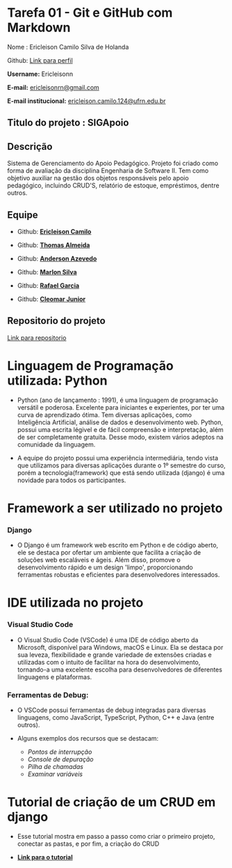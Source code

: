 # Tarefa 01 - Git e GitHub com Markdown
Nome : Ericleison Camilo Silva de Holanda

Github: [Link para perfil](https://github.com/ericleisonn) <p>
**Username:** Ericleisonn <p>
**E-mail:** ericleisonrn@gmail.com <p>
**E-mail institucional:** ericleison.camilo.124@ufrn.edu.br <p>


## Titulo do projeto : SIGApoio

## **Descrição**
Sistema de Gerenciamento do Apoio Pedagógico. Projeto foi criado como forma de avaliação da disciplina Engenharia de Software II. Tem como objetivo auxiliar na gestão dos objetos responsáveis pelo apoio pedagógico, incluindo CRUD'S, relatório de estoque, empréstimos, dentre outros. <p>
## **Equipe**

* Github: [**Ericleison Camilo**](https://github.com/ericleisonn)<p>
* Github: [**Thomas Almeida**](https://github.com/tgo-mas) <p>
* Github: [**Anderson Azevedo**](https://github.com/andersonazeved) <p>
* Github: [**Marlon Silva**](https://github.com/MarlonHD)<p>
* Github: [**Rafael Garcia**](https://github.com/garciaRafa)<p>
* Github: [**Cleomar Junior**](https://github.com/Cleomar-Junior)<p>

## Repositorio do projeto
[Link para repositorio](https://github.com/tgo-mas/SIGApoio)

# Linguagem de Programação utilizada: Python

* Python (ano de lançamento : 1991), é uma linguagem de programação versátil e poderosa. Excelente para iniciantes e experientes, por ter uma curva de aprendizado ótima. Tem diversas aplicações, como Inteligência Artificial, análise de dados e desenvolvimento web. Python, possui uma escrita légivel e de fácil compreensão e interpretação, além de ser completamente gratuita. Desse modo, existem vários adeptos na comunidade da linguagem. <p>

* A equipe do projeto possui uma experiência intermediária, tendo vista que utilizamos para diversas aplicações durante o 1º semestre do curso, porém a tecnologia(framework) que está sendo utilizada (django) é uma novidade para todos os participantes.

# Framework a ser utilizado no projeto

### Django 
* O Django é um framework web escrito em Python e de código aberto, ele se destaca por ofertar um ambiente que facilita a criação de soluções web escaláveis e ágeis. Além disso, promove o desenvolvimento rápido e um design 'limpo', proporcionando ferramentas robustas e eficientes para desenvolvedores interessados.

# IDE utilizada no projeto 
### Visual Studio Code

* O Visual Studio Code (VSCode) é uma IDE de código aberto da Microsoft, disponível para Windows, macOS e Linux. Ela se destaca por sua leveza, flexibilidade e grande variedade de extensões criadas e utilizadas com o intuito de facilitar na hora do desenvolvimento, tornando-a uma excelente escolha para desenvolvedores de diferentes linguagens e plataformas.

### Ferramentas de Debug: 
* O VSCode possui ferramentas de debug integradas para diversas linguagens, como JavaScript, TypeScript, Python, C++ e Java (entre outros). 

* Alguns exemplos dos recursos que se destacam: 
    * *Pontos de interrupção* 
    * *Console de depuração*
    * *Pilha de chamadas*
    * *Examinar variáveis*
  

# Tutorial de criação de um CRUD em django

* Esse tutorial mostra em passo a passo como criar o primeiro projeto, conectar as pastas, e por fim, a criação do CRUD

* [**Link para o tutorial**](https://www.javatpoint.com/django-crud-application)